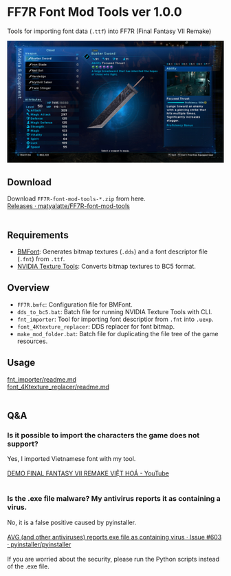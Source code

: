 # FF7R Font Mod Tools ver 1.0.0

Tools for importing font data (`.ttf`) into FF7R (Final Fantasy VII Remake)

<img src = "image/sample.jpg" width=600>

<br>

## Download
Download `FF7R-font-mod-tools-*.zip` from here.<br>
[Releases · matyalatte/FF7R-font-mod-tools](https://github.com/matyalatte/FF7R-font-mod-tools/releases)<br>
<br>

## Requirements

- [BMFont](https://www.angelcode.com/products/bmfont/): Generates bitmap textures (`.dds`) and a font descriptor file (`.fnt`) from `.ttf`.
- [NVIDIA Texture Tools](https://developer.nvidia.com/nvidia-texture-tools-exporter): Converts bitmap textures to BC5 format.

## Overview

- `FF7R.bmfc`: Configuration file for BMFont.
- `dds_to_bc5.bat`: Batch file for running NVIDIA Texture Tools with CLI.
- `fnt_importer`: Tool for importing font descriptior from `.fnt` into `.uexp`.
- `font_4Ktexture_replacer`: DDS replacer for font bitmap.
- `make_mod_folder.bat`: Batch file for duplicating the file tree of the game resources.

## Usage
[fnt_importer/readme.md](./fnt_importer/readme.md)<br>
[font_4Ktexture_replacer/readme.md](./font_4Ktexture_replacer/readme.md)<br>
<br>

## Q&A

### Is it possible to import the characters the game does not support?

Yes, I imported Vietnamese font with my tool.<br>
<br>
[DEMO FINAL FANTASY VII REMAKE VIỆT HOÁ - YouTube](https://youtu.be/SgKesZkevRc)<br>
<br>

### Is the .exe file malware? My antivirus reports it as containing a virus.
No, it is a false positive caused by pyinstaller.<br>
<br>
[AVG (and other antiviruses) reports exe file as containing virus · Issue #603 · pyinstaller/pyinstaller](https://github.com/pyinstaller/pyinstaller/issues/603)<br>
<br>
If you are worried about the security, please run the Python scripts instead of the .exe file.<br>
<br>



